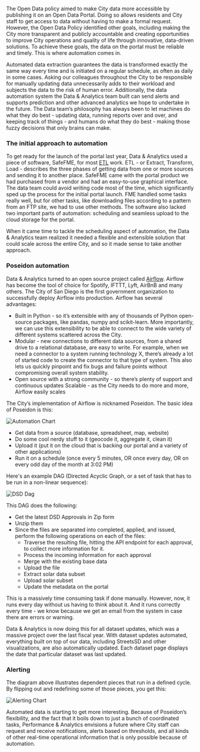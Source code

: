 The Open Data policy aimed to make City data more accessible by publishing it on an Open Data Portal. Doing so allows residents and City staff to get access to data without having to make a formal request. However, the Open Data Policy identified other goals, including making the City more transparent and publicly accountable and creating opportunities to improve City operations and quality of life through innovative, data-driven solutions. To achieve these goals, the data on the portal must be reliable and timely. This is where automation comes in.

Automated data extraction guarantees the data is transformed exactly the same way every time and is initiated on a regular schedule, as often as daily in some cases. Asking our colleagues throughout the City to be responsible for manually updating data unnecessarily adds to their workload and subjects the data to the risk of human error. Additionally, the data automation system the Data & Analytics team built can send alerts and supports prediction and other advanced analytics we hope to undertake in the future. The Data team’s philosophy has always been to let machines do what they do best - updating data, running reports over and over, and keeping track of things - and humans do what they do best - making those fuzzy decisions that only brains can make.

### The initial approach to automation

To get ready for the launch of the portal last year, Data & Analytics used a piece of software, SafeFME, for most [ETL](https://datasd.gitbooks.io/open-data-implementation-update-2016/content/glossary.html#etl) work. ETL - or Extract, Transform, Load - describes the three phases of getting data from one or more sources and sending it to another place. SafeFME came with the portal product we had purchased from a vendor and had an easy-to-use graphical interface. The data team could avoid writing code most of the time, which significantly sped up the process for the initial portal launch. FME handled some tasks really well, but for other tasks, like downloading files according to a pattern from an FTP site, we had to use other methods. The software also lacked two important parts of automation: scheduling and seamless upload to the cloud storage for the portal.

When it came time to tackle the scheduling aspect of automation, the Data & Analytics team realized it needed a flexible and extensible solution that could scale across the entire City, and so it made sense to take another approach.

### Poseidon automation

Data & Analytics turned to an open source project called [Airflow](https://github.com/apache/incubator-airflow/). Airflow has become the tool of choice for Spotify, IFTTT, Lyft, AirBnB and many others. The City of San Diego is the first government organization to successfully deploy Airflow into production. Airflow has several advantages:

* Built in Python - so it’s extensible with any of thousands of Python open-source packages, like pandas, numpy and scikit-learn. More importantly, we can use this extensibility to be able to connect to the wide variety of different systems scattered across the City.
* Modular - new connections to different data sources, from a shared drive to a relational database, are easy to write. For example, when we need a connector to a system running technology X, there’s already a lot of started code to create the connector to that type of system.  This also lets us quickly pinpoint and fix bugs and failure points without compromising overall system stability.
* Open source with a strong community - so there’s plenty of support and continuous updates
Scalable - as the City needs to do more and more, Airflow easily scales

The City’s implementation of Airflow is nicknamed Poseidon. The basic idea of Poseidon is this:

![Automation Chart](https://data.sandiego.gov/assets/img/stories/simple_etl.jpg)

* Get data from a source (database, spreadsheet, map, website)
* Do some cool nerdy stuff to it (geocode it, aggregate it, clean it)
* Upload it (put it on the cloud that is backing our portal and a variety of other applications)
* Run it on a schedule (once every 5 minutes, OR once every day, OR on every odd day of the month at 3:02 PM)

Here's an example DAG (Directed Acyclic Graph, or a set of task that has to be run in a non-linear sequence):

![DSD Dag](https://data.sandiego.gov/assets/img/stories/airflow-dsd-approvals.jpg)

This DAG does the following:
* Get the latest DSD Approvals in Zip form
* Unzip them
* Since the files are separated into completed, applied, and issued, perform the following operations on each of the files:
    * Traverse the resulting file, hitting the API endpoint for each approval, to collect more information for it.
    * Process the incoming information for each approval
    * Merge with the existing base data 
    * Upload the file
    * Extract solar data subset
    * Upload solar subset
    * Update the metadata on the portal

This is a massively time consuming task if done manually.  However, now, it runs every day without us having to think about it.  And it runs correctly every time - we know because we get an email from the system in case there are errors or warning.

Data & Analytics is now doing this for all dataset updates, which was a massive project over the last fiscal year. With dataset updates automated, everything built on top of our data, including StreetsSD and other visualizations, are also automatically updated. Each dataset page displays the date that particular dataset was last updated.

### Alerting

The diagram above illustrates dependent pieces that run in a defined cycle. By flipping out and redefining some of those pieces, you get this:

![Alerting Chart](https://data.sandiego.gov/assets/img/stories/adv_flow_diagram.jpg)

Automated data is starting to get more interesting. Because of Poseidon’s flexibility, and the fact that it boils down to just a bunch of coordinated tasks, Performance & Analytics envisions a future where City staff can request and receive notifications, alerts based on thresholds, and all kinds of other real-time operational information that is only possible because of automation.
